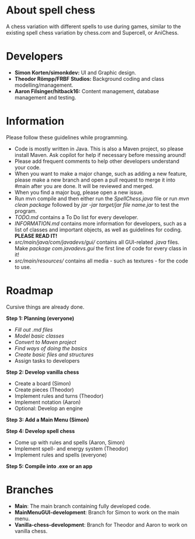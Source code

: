 # About spell chess
A chess variation with different spells to use during games, similar to the existing spell chess variation by chess.com and Supercell, or AniChess.

# Developers
- **Simon Korten/simonkdev:** UI and Graphic design.
- **Theodor Römpp/FRBF Studios:** Background coding and class modelling/management.
- **Aaron Filsinger/hitback16:** Content management, database management and testing.

# Information
Please follow these guidelines while programming.

- Code is mostly written in Java. This is also a Maven project, so please install Maven. Ask copilot for help if necessary before messing around!
- Please add frequent comments to help other developers understand your code.
- When you want to make a major change, such as adding a new feature, please make a new branch and open a pull request to merge it into #main after you are done. It will be reviewed and merged.
- When you find a major bug, please open a new issue.
- Run mvn compile and then either run the *SpellChess.java* file or run *mvn clean package* followed by *jar -jar target/*jar file name*.jar* to test the program.
- *TODO.md* contains a To Do list for every developer.
- *INFORMATION.md* contains more information for developers, such as a list of classes and important objects, as well as guidelines for coding. **PLEASE READ IT!**
- *src/main/java/com/javadevs/gui/* contains all GUI-related *.java* files. Make *package com.javadevs.gui* the first line of code for every class in it!
- *src/main/resources/* contains all media - such as textures - for the code to use.

# Roadmap
Cursive things are already done.

**Step 1: Planning (everyone)**
- *Fill out .md files*
- *Model basic classes*
- *Convert to Maven project*
- *Find ways of doing the basics*
- *Create basic files and structures*
- Assign tasks to developers

**Step 2: Develop vanilla chess**
- Create a board (Simon)
- Create pieces (Theodor)
- Implement rules and turns (Theodor)
- Implement notation (Aaron)
- Optional: Develop an engine

**Step 3: Add a Main Menu (Simon)**

**Step 4: Develop spell chess**
- Come up with rules and spells (Aaron, Simon)
- Implement spell- and energy system (Theodor)
- Implement rules and spells (everyone)

**Step 5: Compile into .exe or an app**

# Branches
- **Main**: The main branch containing fully developed code.
- **MainMenuGUI-development**: Branch for Simon to work on the main menu.
- **Vanilla-chess-development**: Branch for Theodor and Aaron to work on vanilla chess.
